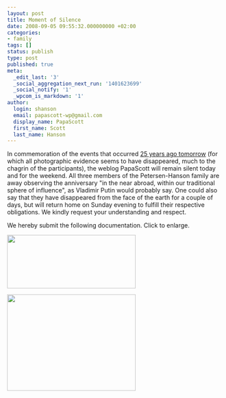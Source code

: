 ```yaml
---
layout: post
title: Moment of Silence
date: 2008-09-05 09:55:32.000000000 +02:00
categories:
- family
tags: []
status: publish
type: post
published: true
meta:
  _edit_last: '3'
  _social_aggregation_next_run: '1401623699'
  _social_notify: '1'
  _wpcom_is_markdown: '1'
author:
  login: shanson
  email: papascott-wp@gmail.com
  display_name: PapaScott
  first_name: Scott
  last_name: Hanson
---
```

<p>In commemoration of the events that occurred <a href="/archives/2002/09/09/young-dumb-and-excited/">25 years ago tomorrow</a> (for which all photographic evidence seems to have disappeared, much to the chagrin of the participants), the weblog PapaScott will remain silent today and for the weekend. All three members of the Petersen-Hanson family are away observing the anniversary "in the near abroad, within our traditional sphere of influence", as Vladimir Putin would probably say. One could also say that they have disappeared from the face of the earth for a couple of days, but will return home on Sunday evening to fulfill their respective obligations. We kindly request your understanding and respect.</p>
<p>We hereby submit the following documentation. Click to enlarge.</p>
<p><a href="/wordpress/wp-content/uploads/2008/09/marriagelicense.jpg"><img src="https://res.cloudinary.com/papascott/image/upload/wordpress/wp-content/uploads/2008/09/marriagelicense-300x125.jpg" alt="" title="marriagelicense" width="300" height="125" class="alignnone size-medium wp-image-3275" /></a></p>
<p><a href="/wordpress/wp-content/uploads/2008/09/marriagelicense2.jpg"><img src="https://res.cloudinary.com/papascott/image/upload/wordpress/wp-content/uploads/2008/09/marriagelicense2-300x225.jpg" alt="" title="marriagelicense2" width="300" height="225" class="alignnone size-medium wp-image-3278" /></a></p>
